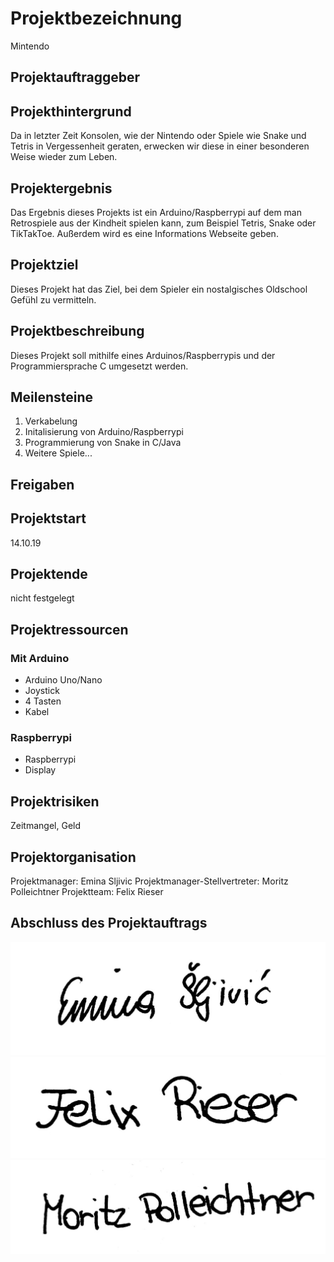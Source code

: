 # Projektbezeichnung
Mintendo

## Projektauftraggeber


## Projekthintergrund
Da in letzter Zeit Konsolen, wie der Nintendo oder Spiele wie Snake und Tetris in Vergessenheit geraten, erwecken wir diese in einer besonderen Weise wieder zum Leben.

## Projektergebnis
Das Ergebnis dieses Projekts ist ein Arduino/Raspberrypi auf dem man Retrospiele aus der Kindheit spielen kann, zum Beispiel Tetris, Snake oder TikTakToe. Außerdem wird es eine Informations Webseite geben.

## Projektziel
Dieses Projekt hat das Ziel, bei dem Spieler ein nostalgisches Oldschool Gefühl zu vermitteln.

## Projektbeschreibung
Dieses Projekt soll mithilfe eines Arduinos/Raspberrypis und der Programmiersprache C umgesetzt werden.

## Meilensteine
1. Verkabelung
2. Initalisierung von Arduino/Raspberrypi
3. Programmierung von Snake in C/Java
4. Weitere Spiele...

## Freigaben

## Projektstart
14.10.19

## Projektende
nicht festgelegt

## Projektressourcen
### Mit Arduino
* Arduino Uno/Nano
* Joystick
* 4 Tasten
* Kabel
### Raspberrypi
* Raspberrypi
* Display

## Projektrisiken
Zeitmangel, Geld

## Projektorganisation
Projektmanager: Emina Sljivic
Projektmanager-Stellvertreter: Moritz Polleichtner
Projektteam: Felix Rieser

## Abschluss des Projektauftrags
![Alt-Text](https://github.com/1920-3ahif-syp/01-project-prposal-EminaSljivic/blob/master/EminaSljivic.jpg)
![Alt-Text](https://github.com/1920-3ahif-syp/01-project-prposal-EminaSljivic/blob/master/FelixRieser.jpg)
![Alt-Text](https://github.com/1920-3ahif-syp/01-project-prposal-EminaSljivic/blob/master/MoritzPolleichtner.jpg)
